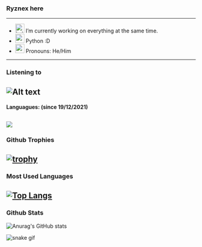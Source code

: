 ### Ryznex here

---

- <img src="https://image.winudf.com/v2/image/bGVhcm4ua2FsaWxpbnV4LnR1dG9yaWFsX2ljb25fMTUyNjAxODIwMV8wMDE/icon.png?w=&fakeurl=1" alt="kali_linux" width="24"/> I’m currently working on everything at the same time.
- <img src="https://upload.wikimedia.org/wikipedia/commons/thumb/c/c3/Python-logo-notext.svg/768px-Python-logo-notext.svg.png" alt="python" width="24"/> Python :D
- <img src="https://cdn.emojidex.com/emoji/seal/Pepe.png?1496036151" alt="pepe" width="24"/> Pronouns: He/Him

---

### Listening to
![Alt text](https://spotify-recently-played-readme.vercel.app/api?user=31hu2tfmflzoshvnftcdulest3sm&unique={true|1|on|yes})
-
#### Languagues: (since 19/12/2021)
<a href="https://wakatime.com"><img src="https://wakatime.com/share/@68e637f6-6804-4ea5-b398-0c649d4f50b6/0a84bbd6-350c-4582-b6c4-79209f1c741f.png" /></a>
-
### Github Trophies

[![trophy](https://github-profile-trophy.vercel.app/?username=ryznex&theme=onedark)](https://github.com/ryo-ma/github-profile-trophy)
-
### Most Used Languages

[![Top Langs](https://github-readme-stats.vercel.app/api/top-langs/?username=ryznex&layout=compact)](https://github.com/Ryznex)
-
### Github Stats
![Anurag's GitHub stats](https://github-readme-stats.vercel.app/api?username=ryznex&count_private=true&theme=radical)

![snake gif](https://github.com/Ryznex/Ryznex/blob/output/github-contribution-grid-snake.svg)

